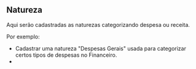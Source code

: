 ## Natureza

Aqui serão cadastradas as naturezas categorizando despesa ou receita.

Por exemplo: 
- Cadastrar uma natureza "Despesas Gerais" usada para categorizar certos tipos de despesas no Financeiro.
- 